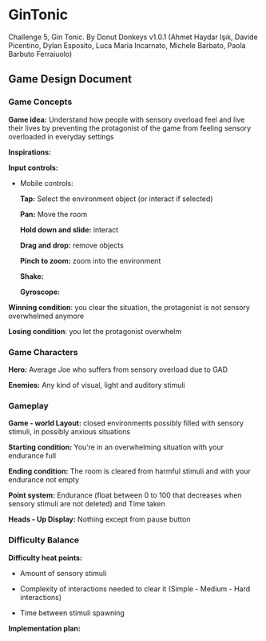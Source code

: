# GinTonic
Challenge 5, Gin Tonic. By Donut Donkeys v1.0.1 (Ahmet Haydar Işık, Davide Picentino, Dylan Esposito, Luca Maria Incarnato, Michele Barbato, Paola Barbuto Ferraiuolo)

## Game Design Document

### Game Concepts

**Game idea:** Understand how people with sensory overload feel and live their lives by preventing the protagonist of the game from feeling sensory overloaded in everyday settings

**Inspirations:** 

**Input controls:** 

- Mobile controls:
    
    **Tap:** Select the environment object (or interact if selected)
    
    **Pan:** Move the room
    
    **Hold down and slide:** interact
    
    **Drag and drop:** remove objects
    
    **Pinch to zoom:** zoom into the environment
    
    **Shake:** 
    
    **Gyroscope:** 
        

**Winning condition**: you clear the situation, the protagonist is not sensory overwhelmed anymore

**Losing condition**: you let the protagonist overwhelm

### Game Characters

**Hero:** Average Joe who suffers from sensory overload due to GAD

**Enemies:** Any kind of visual, light and auditory stimuli

### Gameplay

**Game - world Layout:** closed environments possibly filled with sensory stimuli, in possibly anxious situations

**Starting condition:** You’re in an overwhelming situation with your endurance full

**Ending condition:** The room is cleared from harmful stimuli and with your endurance not empty

**Point system:** Endurance (float between 0 to 100 that decreases when sensory stimuli are not deleted) and Time taken

**Heads - Up Display:** Nothing except from pause button

### Difficulty Balance

**Difficulty heat points:** 

- Amount of sensory stimuli 

- Complexity of interactions needed to clear it (Simple - Medium - Hard interactions)

- Time between stimuli spawning

**Implementation plan:**
